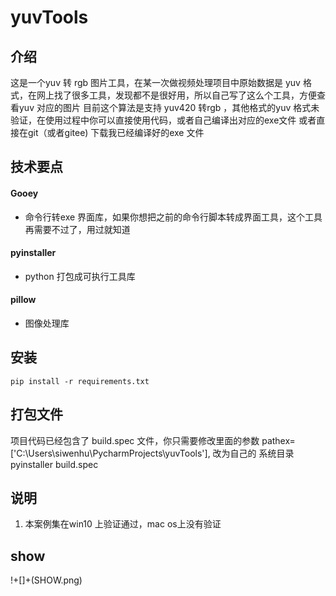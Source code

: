 

# yuvTools

## 介绍
这是一个yuv 转 rgb 图片工具，在某一次做视频处理项目中原始数据是 yuv
格式，在网上找了很多工具，发现都不是很好用，所以自己写了这么个工具，方便查看yuv 对应的图片
目前这个算法是支持 yuv420 转rgb ，其他格式的yuv 格式未验证，在使用过程中你可以直接使用代码，或者自己编译出对应的exe文件
或者直接在git（或者gitee) 下载我已经编译好的exe 文件

## 技术要点

####  Gooey
   + 命令行转exe 界面库，如果你想把之前的命令行脚本转成界面工具，这个工具再需要不过了，用过就知道
####  pyinstaller
   + python 打包成可执行工具库
####  pillow
   + 图像处理库

## 安装
    pip install -r requirements.txt

## 打包文件
项目代码已经包含了 build.spec 文件，你只需要修改里面的参数 pathex=['C:\\Users\siwenhu\\PycharmProjects\\yuvTools'], 改为自己的
系统目录
    pyinstaller build.spec


## 说明
1.  本案例集在win10 上验证通过，mac os上没有验证

## show
!+[]+(SHOW.png)
